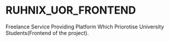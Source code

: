 # RUHNIX_UOR_FRONTEND
Freelance Service Providing Platform Which Priorotise University Students(Frontend of the project).
